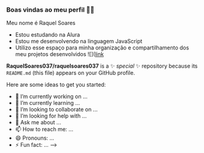 ### Boas vindas ao meu perfil 💙💙
Meu nome é Raquel Soares
- Estou estudando na Alura
- Estou me desenvolvendo na linguagem JavaScript
- Utilizo esse espaço para minha organização e compartilhamento dos meu projetos desenvolvidos
![]([link](https://i.pinimg.com/564x/27/b1/76/27b17648a9ff1dc1055438d6a4f251b9.jpg)


**RaquelSoares037/raquelsoares037** is a ✨ _special_ ✨ repository because its `README.md` (this file) appears on your GitHub profile.

Here are some ideas to get you started:

- 🔭 I’m currently working on ...
- 🌱 I’m currently learning ...
- 👯 I’m looking to collaborate on ...
- 🤔 I’m looking for help with ...
- 💬 Ask me about ...
- 📫 How to reach me: ...
- 😄 Pronouns: ...
- ⚡ Fun fact: ...
-->

